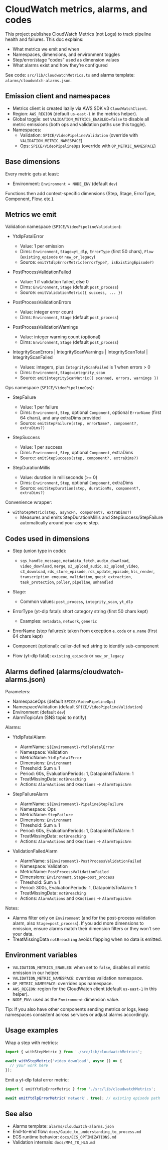 # CloudWatch metrics, alarms, and codes

This project publishes CloudWatch Metrics (not Logs) to track pipeline health and failures. This doc explains:

- What metrics we emit and when
- Namespaces, dimensions, and environment toggles
- Step/error/stage “codes” used as dimension values
- What alarms exist and how they’re configured

See code: `src/lib/cloudwatchMetrics.ts` and alarms template: `alarms/cloudwatch-alarms.json`.

## Emission client and namespaces

- Metrics client is created lazily via AWS SDK v3 `CloudWatchClient`.
- Region: `AWS_REGION` (default `us-east-1` in the metrics helper).
- Global toggle: set `VALIDATION_METRICS_ENABLED=false` to disable all metric emissions (both ops and validation paths use this toggle).
- Namespaces:
  - Validation: `SPICE/VideoPipelineValidation` (override with `VALIDATION_METRIC_NAMESPACE`)
  - Ops: `SPICE/VideoPipelineOps` (override with `OP_METRIC_NAMESPACE`)

## Base dimensions

Every metric gets at least:

- Environment: `Environment = NODE_ENV` (default `dev`)

Functions then add context-specific dimensions (Step, Stage, ErrorType, Component, Flow, etc.).

## Metrics we emit

Validation namespace (`SPICE/VideoPipelineValidation`):

- YtdlpFatalError
  - Value: 1 per emission
  - Dims: `Environment`, `Stage=yt_dlp`, `ErrorType` (first 50 chars), `Flow` (`existing_episode` or `new_or_legacy`)
  - Source: `emitYtdlpErrorMetric(errorType?, isExistingEpisode?)`

- PostProcessValidationFailed
  - Value: 1 if validation failed, else 0
  - Dims: `Environment`, `Stage` (default `post_process`)
  - Source: `emitValidationMetric({ success, ... })`

- PostProcessValidationErrors
  - Value: integer error count
  - Dims: `Environment`, `Stage` (default `post_process`)

- PostProcessValidationWarnings
  - Value: integer warning count (optional)
  - Dims: `Environment`, `Stage` (default `post_process`)

- IntegrityScanErrors | IntegrityScanWarnings | IntegrityScanTotal | IntegrityScanFailed
  - Values: integers, plus `IntegrityScanFailed` is 1 when errors > 0
  - Dims: `Environment`, `Stage=integrity_scan`
  - Source: `emitIntegrityScanMetric({ scanned, errors, warnings })`

Ops namespace (`SPICE/VideoPipelineOps`):

- StepFailure
  - Value: 1 per failure
  - Dims: `Environment`, `Step`, optional `Component`, optional `ErrorName` (first 64 chars), and any extraDims provided
  - Source: `emitStepFailure(step, errorName?, component?, extraDims?)`

- StepSuccess
  - Value: 1 per success
  - Dims: `Environment`, `Step`, optional `Component`, extraDims
  - Source: `emitStepSuccess(step, component?, extraDims?)`

- StepDurationMillis
  - Value: duration in milliseconds (>= 0)
  - Dims: `Environment`, `Step`, optional `Component`, extraDims
  - Source: `emitStepDuration(step, durationMs, component?, extraDims?)`

Convenience wrapper:

- `withStepMetric(step, asyncFn, component?, extraDims?)`
  - Measures and emits StepDurationMillis and StepSuccess/StepFailure automatically around your async step.

## Codes used in dimensions

- Step (union type in code):
  - `sqs_handle_message`, `metadata_fetch`, `audio_download`, `video_download`, `merge`, `s3_upload_audio`,
    `s3_upload_video`, `s3_download`, `rds_store_episode`, `rds_update_episode`, `hls_render`, `transcription_enqueue`,
    `validation`, `guest_extraction`, `task_protection`, `poller`, `pipeline`, `unhandled`

- Stage:
  - Common values: `post_process`, `integrity_scan`, `yt_dlp`

- ErrorType (yt-dlp fatal): short category string (first 50 chars kept)
  - Examples: `metadata`, `network`, `generic`

- ErrorName (step failures): taken from exception `e.code` or `e.name` (first 64 chars kept)

- Component (optional): caller-defined string to identify sub-component

- Flow (yt-dlp fatal): `existing_episode` or `new_or_legacy`

## Alarms defined (alarms/cloudwatch-alarms.json)

Parameters:

- NamespaceOps (default `SPICE/VideoPipelineOps`)
- NamespaceValidation (default `SPICE/VideoPipelineValidation`)
- Environment (default `dev`)
- AlarmTopicArn (SNS topic to notify)

Alarms:

- YtdlpFatalAlarm
  - AlarmName: `${Environment}-YtdlpFatalError`
  - Namespace: Validation
  - MetricName: `YtdlpFatalError`
  - Dimensions: `Environment`
  - Threshold: Sum ≥ 1
  - Period: 60s, EvaluationPeriods: 1, DatapointsToAlarm: 1
  - TreatMissingData: `notBreaching`
  - Actions: `AlarmActions` and `OKActions` → `AlarmTopicArn`

- StepFailureAlarm
  - AlarmName: `${Environment}-PipelineStepFailure`
  - Namespace: Ops
  - MetricName: `StepFailure`
  - Dimensions: `Environment`
  - Threshold: Sum ≥ 1
  - Period: 60s, EvaluationPeriods: 1, DatapointsToAlarm: 1
  - TreatMissingData: `notBreaching`
  - Actions: `AlarmActions` and `OKActions` → `AlarmTopicArn`

- ValidationFailedAlarm
  - AlarmName: `${Environment}-PostProcessValidationFailed`
  - Namespace: Validation
  - MetricName: `PostProcessValidationFailed`
  - Dimensions: `Environment`, `Stage=post_process`
  - Threshold: Sum ≥ 1
  - Period: 300s, EvaluationPeriods: 1, DatapointsToAlarm: 1
  - TreatMissingData: `notBreaching`
  - Actions: `AlarmActions` and `OKActions` → `AlarmTopicArn`

Notes:

- Alarms filter only on `Environment` (and for the post-process validation alarm, also `Stage=post_process`). If you add more dimensions to emission, ensure alarms match their dimension filters or they won’t see your data.
- TreatMissingData `notBreaching` avoids flapping when no data is emitted.

## Environment variables

- `VALIDATION_METRICS_ENABLED`: when set to `false`, disables all metric emission in our helper.
- `VALIDATION_METRIC_NAMESPACE`: overrides validation namespace.
- `OP_METRIC_NAMESPACE`: overrides ops namespace.
- `AWS_REGION`: region for the CloudWatch client (default `us-east-1` in this helper).
- `NODE_ENV`: used as the `Environment` dimension value.

Tip: If you also have other components sending metrics or logs, keep namespaces consistent across services or adjust alarms accordingly.

## Usage examples

Wrap a step with metrics:

```ts
import { withStepMetric } from './src/lib/cloudwatchMetrics';

await withStepMetric('video_download', async () => {
  // your work here
});
```

Emit a yt-dlp fatal error metric:

```ts
import { emitYtdlpErrorMetric } from './src/lib/cloudwatchMetrics';

await emitYtdlpErrorMetric('network', true); // existing episode path
```

## See also

- Alarms template: `alarms/cloudwatch-alarms.json`
- End-to-end flow: `docs/Guide_to_understanding_to_process.md`
- ECS runtime behavior: `docs/ECS_OPTIMIZATIONS.md`
- Validation internals: `docs/MP4_TO_HLS.md`
